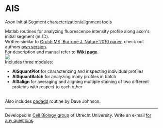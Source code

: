 AIS
===
Axon Initial Segment characterization/alignment tools

Matlab routines for analyzing fluorescence intensity profile along axon's initial segment (in 1D).<br />
Written similar to <a href="http://www.ncbi.nlm.nih.gov/pubmed/20543823">Grubb MS, Burrone J. Nature 2010 paper</a>, check out authors <a href="http://www.grubblab.org/Matlab-scripts.php">own version</a>.<br />
For description and manual refer to <a href="https://github.com/ekatrukha/AIS/wiki"><strong>Wiki page</strong></a>.<br />
<img src="http://katpyxa.info/software/AIS/emblem.png"><br />
Includes three modules:
<ul>
<li><strong>AISquantPlot</strong> for characterizing and inspecting individual profiles</li>
<li><strong>AISquantBatch</strong> for analyzing many profiles in batch</li>
<li><strong>AISalign</strong> for averaging and aligning multiple staining of two different proteins with respect to each other</li>
</ul>
<br />
Also includes <a href="http://www.mathworks.nl/matlabcentral/fileexchange/209-padadd/content/padadd.m">padadd</a> routine by Dave Johnson.

<hr />
Developed in <a href="http://www.cellbiology.nl/"> Cell Biology group</a> of Utrecht University. 
Write an e-mail <a href="mailto:y.katrukha@uu.nl">for any questions</a>.
